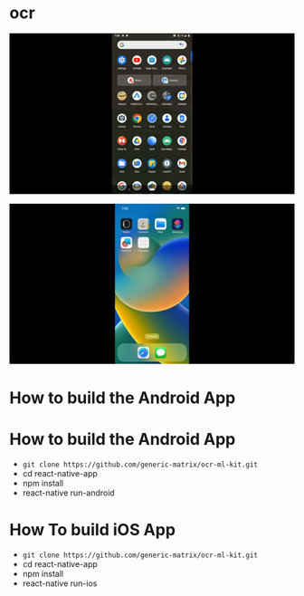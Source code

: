# ocr

![Android](https://github.com/generic-matrix/ocr-ml-kit/blob/main/output/output.gif?raw=true) 

![iOS](https://github.com/generic-matrix/ocr-ml-kit/blob/main/output/output2.gif?raw=true)

# How to build the Android App

# How to build the Android App

* ```git clone https://github.com/generic-matrix/ocr-ml-kit.git```
* cd react-native-app
* npm install
* react-native run-android


# How To build iOS App

* ```git clone https://github.com/generic-matrix/ocr-ml-kit.git```
* cd react-native-app
* npm install
* react-native run-ios
